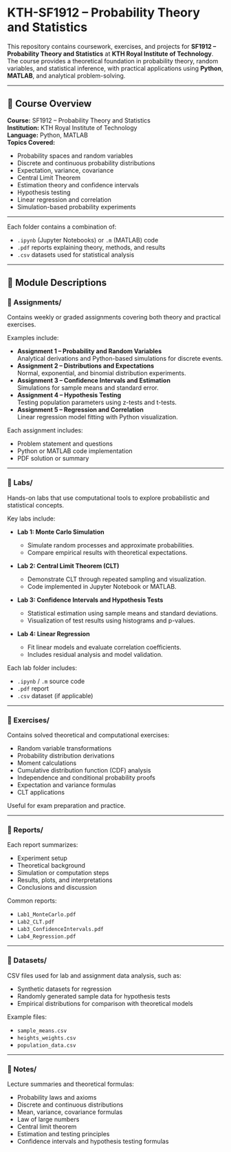 # KTH-SF1912 – Probability Theory and Statistics

This repository contains coursework, exercises, and projects for **SF1912 – Probability Theory and Statistics** at **KTH Royal Institute of Technology**.  
The course provides a theoretical foundation in probability theory, random variables, and statistical inference, with practical applications using **Python**, **MATLAB**, and analytical problem-solving.

---

## 📘 Course Overview

**Course:** SF1912 – Probability Theory and Statistics  
**Institution:** KTH Royal Institute of Technology  
**Language:** Python, MATLAB  
**Topics Covered:**
- Probability spaces and random variables  
- Discrete and continuous probability distributions  
- Expectation, variance, covariance  
- Central Limit Theorem  
- Estimation theory and confidence intervals  
- Hypothesis testing  
- Linear regression and correlation  
- Simulation-based probability experiments  

---


Each folder contains a combination of:
- `.ipynb` (Jupyter Notebooks) or `.m` (MATLAB) code  
- `.pdf` reports explaining theory, methods, and results  
- `.csv` datasets used for statistical analysis  

---

## 🧩 Module Descriptions

### 🔹 Assignments/
Contains weekly or graded assignments covering both theory and practical exercises.

Examples include:
- **Assignment 1 – Probability and Random Variables**  
  Analytical derivations and Python-based simulations for discrete events.  
- **Assignment 2 – Distributions and Expectations**  
  Normal, exponential, and binomial distribution experiments.  
- **Assignment 3 – Confidence Intervals and Estimation**  
  Simulations for sample means and standard error.  
- **Assignment 4 – Hypothesis Testing**  
  Testing population parameters using z-tests and t-tests.  
- **Assignment 5 – Regression and Correlation**  
  Linear regression model fitting with Python visualization.

Each assignment includes:
- Problem statement and questions  
- Python or MATLAB code implementation  
- PDF solution or summary  

---

### 🔹 Labs/
Hands-on labs that use computational tools to explore probabilistic and statistical concepts.

Key labs include:
- **Lab 1: Monte Carlo Simulation**  
  - Simulate random processes and approximate probabilities.  
  - Compare empirical results with theoretical expectations.  

- **Lab 2: Central Limit Theorem (CLT)**  
  - Demonstrate CLT through repeated sampling and visualization.  
  - Code implemented in Jupyter Notebook or MATLAB.  

- **Lab 3: Confidence Intervals and Hypothesis Tests**  
  - Statistical estimation using sample means and standard deviations.  
  - Visualization of test results using histograms and p-values.  

- **Lab 4: Linear Regression**  
  - Fit linear models and evaluate correlation coefficients.  
  - Includes residual analysis and model validation.  

Each lab folder includes:
- `.ipynb` / `.m` source code  
- `.pdf` report  
- `.csv` dataset (if applicable)

---

### 🔹 Exercises/
Contains solved theoretical and computational exercises:
- Random variable transformations  
- Probability distribution derivations  
- Moment calculations  
- Cumulative distribution function (CDF) analysis  
- Independence and conditional probability proofs  
- Expectation and variance formulas  
- CLT applications  

Useful for exam preparation and practice.

---

### 🔹 Reports/
Each report summarizes:
- Experiment setup  
- Theoretical background  
- Simulation or computation steps  
- Results, plots, and interpretations  
- Conclusions and discussion  

Common reports:
- `Lab1_MonteCarlo.pdf`  
- `Lab2_CLT.pdf`  
- `Lab3_ConfidenceIntervals.pdf`  
- `Lab4_Regression.pdf`

---

### 🔹 Datasets/
CSV files used for lab and assignment data analysis, such as:
- Synthetic datasets for regression
- Randomly generated sample data for hypothesis tests
- Empirical distributions for comparison with theoretical models

Example files:
- `sample_means.csv`
- `heights_weights.csv`
- `population_data.csv`

---

### 🔹 Notes/
Lecture summaries and theoretical formulas:
- Probability laws and axioms  
- Discrete and continuous distributions  
- Mean, variance, covariance formulas  
- Law of large numbers  
- Central limit theorem  
- Estimation and testing principles  
- Confidence intervals and hypothesis testing formulas  
